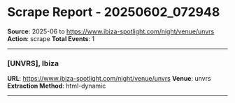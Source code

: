 # Scrape Report - 20250602_072948
**Source**: 2025-06 to https://www.ibiza-spotlight.com/night/venue/unvrs
**Action**: scrape
**Total Events**: 1

---

### [UNVRS], Ibiza
**URL**: https://www.ibiza-spotlight.com/night/venue/unvrs
**Venue**: unvrs
**Extraction Method**: html-dynamic

---

